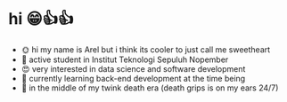 # hi 😁👍👍
- 🌞 hi my name is Arel but i think its cooler to just call me sweetheart
- 📕 active student in Institut Teknologi Sepuluh Nopember
- 😍 very interested in data science and software development
- 🤖 currently learning back-end development at the time being
- 🎵 in the middle of my twink death era (death grips is on my ears 24/7)
